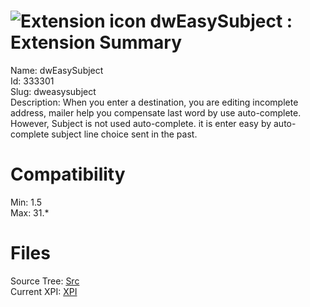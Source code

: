 # ![Extension icon](https://addons.thunderbird.net/user-media/addon_icons/333/333301-64.png?modified=1492343310) dwEasySubject : Extension Summary

Name: dwEasySubject  
Id: 333301  
Slug: dweasysubject  
Description: When you enter a destination, you are editing incomplete address, mailer help you compensate last word by use auto-complete. However, Subject is not used auto-complete. it is enter easy by auto-complete subject line choice sent in the past.
  

# Compatibility
Min: 1.5  
Max: 31.*  

# Files

Source Tree: [Src](C:/Dev/Thunderbird/ThunderKdB/xall/xOther/333301-dweasysubject/src)  
Current XPI: [XPI](C:/Dev/Thunderbird/ThunderKdB/xall/xOther/333301-dweasysubject/xpi)  



